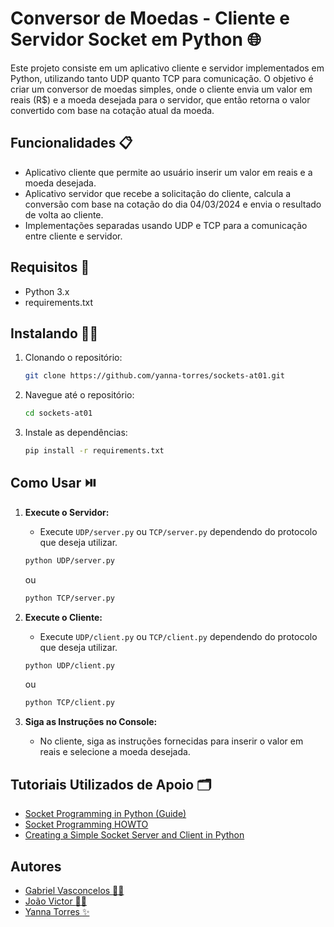 # Conversor de Moedas - Cliente e Servidor Socket em Python :globe_with_meridians:

Este projeto consiste em um aplicativo cliente e servidor implementados em Python, utilizando tanto UDP quanto TCP para comunicação. O objetivo é criar um conversor de moedas simples, onde o cliente envia um valor em reais (R$) e a moeda desejada para o servidor, que então retorna o valor convertido com base na cotação atual da moeda.

## Funcionalidades :clipboard:
- Aplicativo cliente que permite ao usuário inserir um valor em reais e a moeda desejada.
- Aplicativo servidor que recebe a solicitação do cliente, calcula a conversão com base na cotação do dia 04/03/2024 e envia o resultado de volta ao cliente.
- Implementações separadas usando UDP e TCP para a comunicação entre cliente e servidor.

## Requisitos :scroll:
- Python 3.x
- requirements.txt

## Instalando :woman_technologist:

1. Clonando o repositório:
   ```bash
   git clone https://github.com/yanna-torres/sockets-at01.git
   ```
2. Navegue até o repositório:
   ```bash
   cd sockets-at01
   ```
3. Instale as dependências:
   ```bash
   pip install -r requirements.txt
   ```

## Como Usar :play_or_pause_button:

1. **Execute o Servidor:**
    - Execute `UDP/server.py` ou `TCP/server.py` dependendo do protocolo que deseja utilizar.
    ```bash
    python UDP/server.py
    ```
    ou
    ```bash
    python TCP/server.py
    ```

2. **Execute o Cliente:**
    - Execute `UDP/client.py` ou `TCP/client.py` dependendo do protocolo que deseja utilizar.
    ```bash
    python UDP/client.py
    ```
    ou
    ```bash
    python TCP/client.py
    ```

3. **Siga as Instruções no Console:**
    - No cliente, siga as instruções fornecidas para inserir o valor em reais e selecione a moeda desejada.

## Tutoriais Utilizados de Apoio :card_index_dividers:

- [Socket Programming in Python (Guide)](https://realpython.com/python-sockets/)
- [Socket Programming HOWTO](https://docs.python.org/3/howto/sockets.html)
- [Creating a Simple Socket Server and Client in Python](https://youtu.be/sUzM-vIC-s4?si=-02PqvgNB51FoU3H)

## Autores
- [Gabriel Vasconcelos :man_technologist:](https://github.com/Gabriel-Vasconcelos)
- [João Victor :man_technologist:](https://github.com/joaoVictorBAlves)
- [Yanna Torres :sparkles:](https://github.com/yanna-torres)